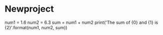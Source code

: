 # Newproject
num1 = 1.6
num2 = 6.3
sum = num1 + num2
print('The sum of {0} and {1} is {2}'.format(num1, num2, sum))
